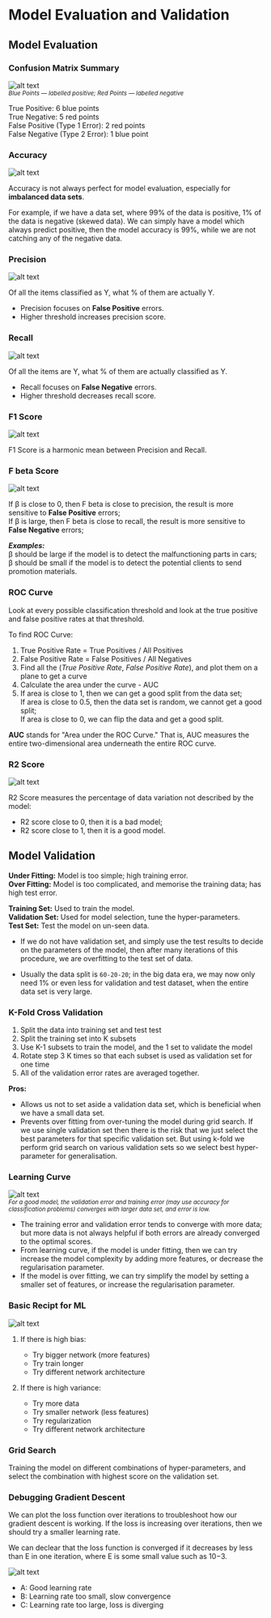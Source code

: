 # Model Evaluation and Validation

## Model Evaluation
### Confusion Matrix Summary
![alt text](confusion_matrix.png) <br />
<small>*Blue Points — labelled positive; Red Points — labelled negative*</small>

True Positive: 6 blue points <br />
True Negative: 5 red points <br />
False Positive (Type 1 Error): 2 red points <br />
False Negative (Type 2 Error): 1 blue point <br />


### Accuracy
![alt text](eqn_accuracy.png)

Accuracy is not always perfect for model evaluation, especially for **imbalanced data sets**.

For example, if we have a data set, where 99% of the data is positive, 1% of the data is negative (skewed data). We can simply have a model which always predict positive, then the model accuracy is 99%, while we are not catching any of the negative data.

### Precision
![alt text](eqn_precision.png)

Of all the items classified as Y, what % of them are actually Y.
* Precision focuses on **False Positive** errors.
* Higher threshold increases precision score.

### Recall
![alt text](eqn_recall.png)

Of all the items are Y, what % of them are actually classified as Y.
* Recall focuses on **False Negative** errors.
* Higher threshold decreases recall score.

### F1 Score
![alt text](eqn_f1_score.png)

F1 Score is a harmonic mean between Precision and Recall.

### F beta Score
![alt text](eqn_f_beta__score.png)

If &#946; is close to 0, then F beta is close to precision, the result is more sensitive to **False Positive** errors; <br />
If &#946; is large, then F beta is close to recall, the result is more sensitive to **False Negative** errors;

_**Examples:**_ <br />
&#946; should be large if the model is to detect the malfunctioning parts in cars; <br />
&#946; should be small if the model is to detect the potential clients to send promotion materials. <br />

### ROC Curve
Look at every possible classification threshold and look at the true positive and false positive rates at that threshold.

To find ROC Curve:
1. True Positive Rate = True Positives / All Positives <br />
2. False Positive Rate = False Positives / All Negatives <br />
3. Find all the (_True Positive Rate_, _False Positive Rate_), and plot them on a plane to get a curve <br />
4. Calculate the area under the curve - AUC <br />
5. If area is close to 1, then we can get a good split from the data   set; <br />
   If area is close to 0.5, then the data set is random, we cannot get a good split; <br />
   If area is close to 0, we can flip the data and get a good split. <br />

**AUC** stands for "Area under the ROC Curve." That is, AUC measures the entire two-dimensional area underneath the entire ROC curve.

### R2 Score
![alt text](eqn_r2.png)

R2 Score measures the percentage of data variation not described by the model:
* R2 score close to 0, then it is a bad model; <br />
* R2 score close to 1, then it is a good model. <br />

## Model Validation
**Under Fitting:** Model is too simple; high training error. <br />
**Over Fitting:** Model is too complicated, and memorise the training data; has high test error.

**Training Set:** Used to train the model. <br />
**Validation Set:** Used for model selection, tune the hyper-parameters. <br />
**Test Set:** Test the model on un-seen data. <br />
* If we do not have validation set, and simply use the test results to decide on the parameters of the model, then after many iterations of this procedure, we are overfitting to the test set of data.

* Usually the data split is `60-20-20`; in the big data era, we may now only need 1% or even less for validation and test dataset, when the entire data set is very large.

### K-Fold Cross Validation
1. Split the data into training set and test test
2. Split the training set into K subsets
3. Use K-1 subsets to train the model, and the 1 set to validate the model
4. Rotate step 3 K times so that each subset is used as validation set for one time
5. All of the validation error rates are averaged together.

**Pros:** <br />
* Allows us not to set aside a validation data set, which is beneficial when we have a small data set. <br />
* Prevents over fitting from over-tuning the model during grid search. If we use single validation set then there is the risk that we just select the best parameters for that specific validation set. But using k-fold we perform grid search on various validation sets so we select best hyper-parameter for generalisation.

### Learning Curve
![alt text](learning_curve.png) <br />
<small>*For a good model, the validation error and training error (may use accuracy for classification problems) converges with larger data set, and error is low.*</small>

* The training error and validation error tends to converge with more data; but more data is not always helpful if both errors are already converged to the optimal scores. <br />
* From learning curve, if the model is under fitting, then we can try increase the model complexity by adding more features, or decrease the regularisation parameter. <br />
* If the model is over fitting, we can try simplify the model by setting a smaller set of features, or increase the regularisation parameter.

### Basic Recipt for ML
![alt text](bias_variance.png) <br />

1. If there is high bias:
    - Try bigger network (more features)
    - Try train longer
    - Try different network architecture

2. If there is high variance:
    - Try more data
    - Try smaller network (less features)
    - Try regularization
    - Try different network architecture

### Grid Search
Training the model on different combinations of hyper-parameters, and select the combination with highest score on the validation set.

### Debugging Gradient Descent
We can plot the loss function over iterations to troubleshoot how our gradient descent is working. If the loss is increasing over iterations, then we should try a smaller learning rate.

We can declear that the loss function is converged if it decreases by less than E in one iteration, where E is some small value such as 10−3.

![alt text](learning_rate.png) <br />

- A: Good learning rate
- B: Learning rate too small, slow convergence
- C: Learning rate too large, loss is diverging